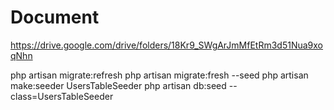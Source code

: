 # Document
https://drive.google.com/drive/folders/18Kr9_SWgArJmMfEtRm3d51Nua9xoqNhn

php artisan migrate:refresh
php artisan migrate:fresh --seed
php artisan make:seeder UsersTableSeeder
php artisan db:seed --class=UsersTableSeeder